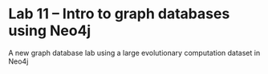 # Lab 11 – Intro to graph databases using Neo4j

A new graph database lab using a large evolutionary computation dataset in Neo4j
